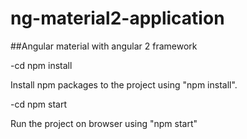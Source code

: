 # ng-material2-application
##Angular material with angular 2 framework

-cd npm install

Install npm packages to the project using "npm install".


-cd npm start

Run the project on browser using "npm start"
